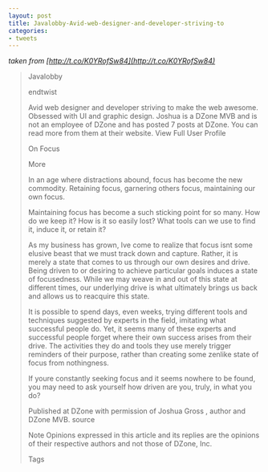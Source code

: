 ```yaml
---
layout: post
title: Javalobby-Avid-web-designer-and-developer-striving-to
categories:
- tweets
---
```

*taken from [http://t.co/K0YRofSw84](http://t.co/K0YRofSw84)*
>Javalobby
>
>endtwist
>
>Avid web designer and developer striving to make the web awesome. Obsessed with UI and graphic design. Joshua is a DZone MVB and is not an employee of DZone and has posted 7 posts at DZone. You can read more from them at their website. View Full User Profile
>
>On Focus
>
> More
>
>In an age where distractions abound, focus has become the new commodity. Retaining focus, garnering others focus, maintaining our own focus.
>
>Maintaining focus has become a such sticking point for so many. How do we keep it? How is it so easily lost? What tools can we use to find it, induce it, or retain it?
>
>As my business has grown, Ive come to realize that focus isnt some elusive beast that we must track down and capture. Rather, it is merely a state that comes to us through our own desires and drive. Being driven to or desiring to achieve particular goals induces a state of focusedness. While we may weave in and out of this state at different times, our underlying drive is what ultimately brings us back and allows us to reacquire this state.
>
>It is possible to spend days, even weeks, trying different tools and techniques suggested by experts in the field, imitating what successful people do. Yet, it seems many of these experts and successful people forget where their own success arises from their drive. The activities they do and tools they use merely trigger reminders of their purpose, rather than creating some zenlike state of focus from nothingness.
>
>If youre constantly seeking focus and it seems nowhere to be found, you may need to ask yourself how driven are you, truly, in what you do?
>
>Published at DZone with permission of Joshua Gross , author and DZone MVB.  source 
>
>Note Opinions expressed in this article and its replies are the opinions of their respective authors and not those of DZone, Inc.
>
>Tags
>
>